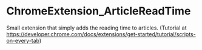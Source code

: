 # ChromeExtension_ArticleReadTime

Small extension that simply adds the reading time to articles.
(Tutorial at https://developer.chrome.com/docs/extensions/get-started/tutorial/scripts-on-every-tab)